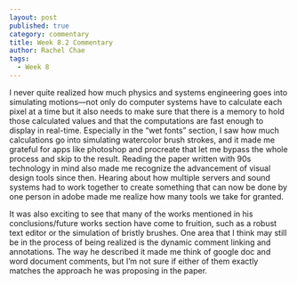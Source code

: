 ```yaml
---
layout: post
published: true
category: commentary
title: Week 8.2 Commentary
author: Rachel Chae
tags:
  - Week 8
---
```

I never quite realized how much physics and systems engineering goes into simulating motions—not only do computer systems have to calculate each pixel at a time but it also needs to make sure that there is a memory to hold those calculated values and that the computations are fast enough to display in real-time. Especially in the “wet fonts” section, I saw how much calculations go into simulating watercolor brush strokes, and it made me grateful for apps like photoshop and procreate that let me bypass the whole process and skip to the result. Reading the paper written with 90s technology in mind also made me recognize the advancement of visual design tools since then. Hearing about how multiple servers and sound systems had to work together to create something that can now be done by one person in adobe made me realize how many tools we take for granted.

It was also exciting to see that many of the works mentioned in his conclusions/future works section have come to fruition, such as a robust text editor or the simulation of bristly brushes. One area that I think may still be in the process of being realized is the dynamic comment linking and annotations. The way he described it made me think of google doc and word document comments, but I’m not sure if either of them exactly matches the approach he was proposing in the paper.

